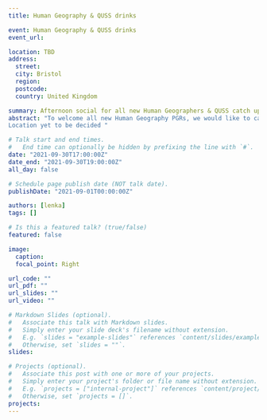 ```yaml
---
title: Human Geography & QUSS drinks

event: Human Geography & QUSS drinks
event_url: 

location: TBD
address:
  street: 
  city: Bristol
  region: 
  postcode: 
  country: United Kingdom

summary: Afternoon social for all new Human Geographers & QUSS catch up
abstract: "To welcome all new Human Geography PGRs, we would like to casualy leave to nearest open air pub on thursday afternoon. As it happened to be on the same day as the first QUSS seminar, it will be a cojoint event with the first QUSS social of the year.
Location yet to be decided "

# Talk start and end times.
#   End time can optionally be hidden by prefixing the line with `#`.
date: "2021-09-30T17:00:00Z"
date_end: "2021-09-30T19:00:00Z"
all_day: false

# Schedule page publish date (NOT talk date).
publishDate: "2021-09-01T00:00:00Z"

authors: [lenka]
tags: []

# Is this a featured talk? (true/false)
featured: false

image:
  caption: 
  focal_point: Right

url_code: ""
url_pdf: ""
url_slides: ""
url_video: ""

# Markdown Slides (optional).
#   Associate this talk with Markdown slides.
#   Simply enter your slide deck's filename without extension.
#   E.g. `slides = "example-slides"` references `content/slides/example-slides.md`.
#   Otherwise, set `slides = ""`.
slides:

# Projects (optional).
#   Associate this post with one or more of your projects.
#   Simply enter your project's folder or file name without extension.
#   E.g. `projects = ["internal-project"]` references `content/project/deep-learning/index.md`.
#   Otherwise, set `projects = []`.
projects:
---
```

